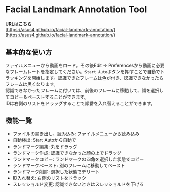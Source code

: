 # Facial Landmark Annotation Tool

__URLはこちら__  
[https://asus4.github.io/facial-landmark-annotation/](https://asus4.github.io/facial-landmark-annotation/)

## 基本的な使い方

ファイルメニューから動画をロード。その後Edit → Preferencesから動画に必要なフレームレートを指定してください。`Start Auto`ボタンを押すことで自動でトラッキングを開始します。認識できたフレームは色が付き、認識できなかったらフレームは黒くなります。  
認識できなかったフレームに付いては、前後のフレームに移動して、顔を選択してコピー＆ペーストすることができます。  
IDは右側のリストをドラッグすることで順番を入れ替えることができます。

## 機能一覧

- ファイルの書き出し、読み込み: ファイルメニューから読み込み
- 自動検出: Start Autoから自動で
- ランドマーク編集: 丸をドラッグ
- ランドマーク作成: 認識できなかった顔の上でドラッグ
- ランドマークコピー: ランドマークの四角を選択した状態でコピー
- ランドマークペースト: 別のフレームに移動してペースト
- ランドマーク削除: 選択した状態でデリート
- ID入れ替え: 右側のリストをドラック
- スレッショルド変更: 認識できないときはスレッショルドを下げる 
